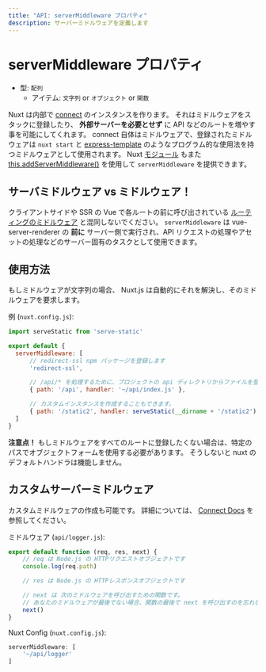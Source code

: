 ```yaml
---
title: "API: serverMiddleware プロパティ"
description: サーバーミドルウェアを定義します
---
```


# serverMiddleware プロパティ

- 型: `配列`
    - アイテム: `文字列` or `オブジェクト` or `関数`

Nuxt は内部で [connect](https://github.com/senchalabs/connect) のインスタンスを作ります。
それはミドルウェアをスタックに登録したり、 **外部サーバーを必要とせず** に API などのルートを増やす事を可能にしてくれます。
connect 自体はミドルウェアで、登録されたミドルウェアは `nuxt start` と [express-template](https://github.com/nuxt-community/express-template) のようなプログラム的な使用法を持つミドルウェアとして使用されます。 Nuxt [モジュール](/guide/modules) もまた [this.addServerMiddleware()](/api/internals-module-container#addservermiddleware-middleware-) を使用して `serverMiddleware` を提供できます。

## サーバミドルウェア vs ミドルウェア！

クライアントサイドや SSR の Vue で各ルートの前に呼び出されている [ルーティングのミドルウェア](/guide/routing#ミドルウェア)  と混同しないでください。
`serverMiddleware` は vue-server-renderer の **前に** サーバー側で実行され、API リクエストの処理やアセットの処理などのサーバー固有のタスクとして使用できます。

## 使用方法

もしミドルウェアが文字列の場合、 Nuxt.js は自動的にそれを解決し、そのミドルウェアを要求します。

例 (`nuxt.config.js`):

```js
import serveStatic from 'serve-static'

export default {
  serverMiddleware: [
      // redirect-ssl npm パッケージを登録します
      'redirect-ssl',

      // /api/* を処理するために、プロジェクトの api ディレクトリからファイルを登録します
      { path: '/api', handler: '~/api/index.js' },

      // カスタムインスタンスを作成することもできます。
      { path: '/static2', handler: serveStatic(__dirname + '/static2') }
  ]
}
```

<p class="Alert Alert--danger">
    <b>注意点！</b>
    もしミドルウェアをすべてのルートに登録したくない場合は、特定のパスでオブジェクトフォームを使用する必要があります。
    そうしないと nuxt の デフォルトハンドラは機能しません。
</p>

## カスタムサーバーミドルウェア

カスタムミドルウェアの作成も可能です。 詳細については、 [Connect Docs](https://github.com/senchalabs/connect#appusefn) を参照してください。

ミドルウェア (`api/logger.js`):

```js
export default function (req, res, next) {
    // req は Node.js の HTTPリクエストオブジェクトです
    console.log(req.path)

    // res は Node.js の HTTPレスポンスオブジェクトです

    // next は 次のミドルウェアを呼び出すための関数です。
    // あなたのミドルウェアが最後でない場合、関数の最後で next を呼び出すのを忘れないでください！
    next()
}
```

Nuxt Config (`nuxt.config.js`):

```js
serverMiddleware: [
    '~/api/logger'
]
```
